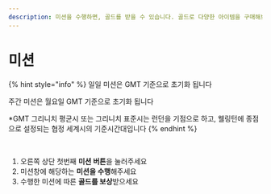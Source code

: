 ```yaml
---
description: 미션을 수행하면, 골드를 받을 수 있습니다. 골드로 다양한 아이템을 구매해보세요
---
```


# 미션

{% hint style="info" %}
일일 미션은 GMT 기준으로 초기화 됩니다

주간 미션은 월요일 GMT 기준으로 초기화 됩니다

\*GMT 그리니치 평균시 또는 그리니치 표준시는 런던을 기점으로 하고, 웰링턴에 종점으로 설정되는 협정 세계시의 기준시간대입니다
{% endhint %}

<figure><img src="../.gitbook/assets/스크린샷 2024-04-15 오후 11.48.21.png" alt=""><figcaption></figcaption></figure>

1. 오른쪽 상단 첫번째 **미션 버튼**을 눌러주세요
2. 미션창에 해당하는 **미션을 수행**해주세요&#x20;
3. 수행한 미션에 따른 **골드를 보상**받으세요&#x20;
